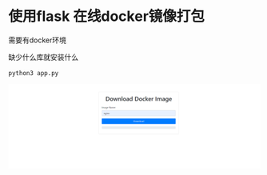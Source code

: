 # 使用flask 在线docker镜像打包

需要有docker环境

缺少什么库就安装什么
```
python3 app.py
```

![](./QQ截图20230301172620.png)
